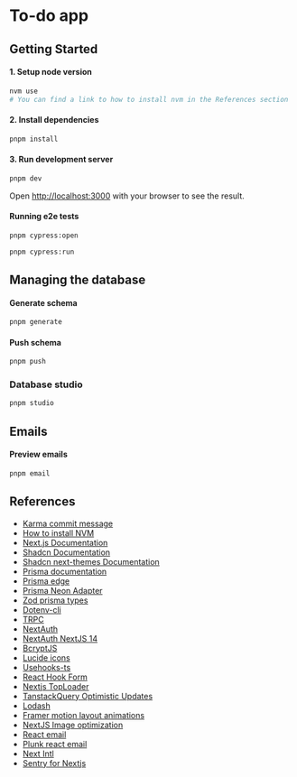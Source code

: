 # To-do app

## Getting Started

#### 1. Setup node version

```bash
nvm use
# You can find a link to how to install nvm in the References section
```

#### 2. Install dependencies

```bash
pnpm install
```

#### 3. Run development server

```bash
pnpm dev
```

Open [http://localhost:3000](http://localhost:3000) with your browser to see the result.

#### Running e2e tests

```bash
pnpm cypress:open
```

```bash
pnpm cypress:run
```

## Managing the database

#### Generate schema

```bash
pnpm generate
```

#### Push schema

```bash
pnpm push
```

### Database studio

```bash
pnpm studio
```

## Emails

#### Preview emails

```bash
pnpm email
```

## References

-   [Karma commit message](https://karma-runner.github.io/6.4/dev/git-commit-msg.html)
-   [How to install NVM](https://www.freecodecamp.org/news/node-version-manager-nvm-install-guide)
-   [Next.js Documentation](https://nextjs.org/docs)
-   [Shadcn Documentation](https://ui.shadcn.com/docs)
-   [Shadcn next-themes Documentation](https://ui.shadcn.com/docs/dark-mode/next)
-   [Prisma documentation](https://www.prisma.io/docs/getting-started/setup-prisma/start-from-scratch/relational-databases-typescript-postgresql)
-   [Prisma edge](https://www.prisma.io/docs/orm/prisma-client/deployment/edge/deploy-to-vercel)
-   [Prisma Neon Adapter](https://www.prisma.io/docs/orm/overview/databases/neon)
-   [Zod prisma types](https://www.npmjs.com/package/zod-prisma-types#zod-prisma-types-)
-   [Dotenv-cli](https://www.npmjs.com/package/dotenv-cli)
-   [TRPC](https://trpc.io/docs/client/nextjs/setup)
-   [NextAuth](https://next-auth.js.org/getting-started/introduction)
-   [NextAuth NextJS 14](https://nextjs.org/learn/dashboard-app/adding-authentication)
-   [BcryptJS](https://www.npmjs.com/package/bcryptjs)
-   [Lucide icons](https://lucide.dev/guide/packages/lucide-react)
-   [Usehooks-ts](https://usehooks-ts.com/introduction)
-   [React Hook Form](https://react-hook-form.com/get-started)
-   [Nextjs TopLoader](https://www.npmjs.com/package/nextjs-toploader)
-   [TanstackQuery Optimistic Updates](https://tanstack.com/query/v4/docs/framework/react/guides/optimistic-updates)
-   [Lodash](https://lodash.com/)
-   [Framer motion layout animations](https://www.framer.com/motion/layout-animations/)
-   [NextJS Image optimization](https://nextjs.org/docs/messages/install-sharp)
-   [React email](https://react.email/)
-   [Plunk react email](https://docs.useplunk.com/guides/react-email)
-   [Next Intl](https://next-intl-docs.vercel.app/docs/getting-started/app-router)
-   [Sentry for Nextjs](https://docs.sentry.io/platforms/javascript/guides/nextjs/)
